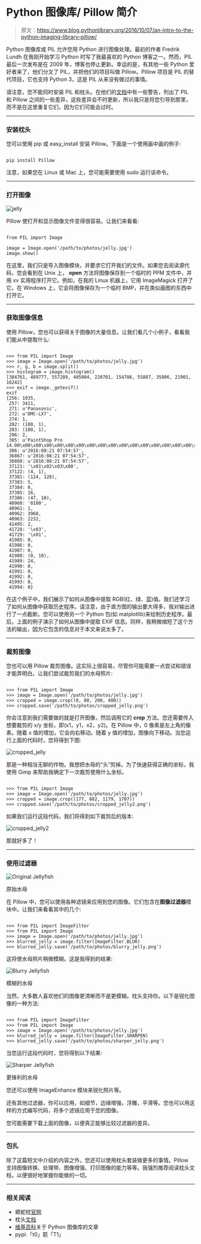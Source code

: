 # Python 图像库/ Pillow 简介

> 原文：<https://www.blog.pythonlibrary.org/2016/10/07/an-intro-to-the-python-imaging-library-pillow/>

Python 图像库或 PIL 允许您用 Python 进行图像处理。最初的作者 Fredrik Lundh 在我刚开始学习 Python 时写了我最喜欢的 Python 博客之一。然而，PIL 最后一次发布是在 2009 年，博客也停止更新。幸运的是，有其他一些 Python 爱好者来了，他们分叉了 PIL，并把他们的项目叫做 Pillow。Pillow 项目是 PIL 的替代项目，它也支持 Python 3，这是 PIL 从来没有做过的事情。

请注意，您不能同时安装 PIL 和枕头。在他们的[文档](http://pillow.readthedocs.io/en/3.4.x/installation.html)中有一些警告，列出了 PIL 和 Pillow 之间的一些差异，这些差异会不时更新，所以我只是将您引导到那里，而不是在这里重复它们，因为它们可能会过时。

* * *

### 安装枕头

您可以使用 pip 或 easy_install 安装 Pillow。下面是一个使用画中画的例子:

```

pip install Pillow

```

注意，如果您在 Linux 或 Mac 上，您可能需要使用 sudo 运行该命令。

* * *

### 打开图像

![jelly](img/e3fc19b8e872ddd8436d01ae87749453.png)

Pillow 使打开和显示图像文件变得很容易。让我们来看看:

```

from PIL import Image

image = Image.open('/path/to/photos/jelly.jpg')
image.show()

```

在这里，我们只是导入图像模块，并要求它打开我们的文件。如果您去阅读源代码，您会看到在 Unix 上， **open** 方法将图像保存到一个临时的 PPM 文件中，并用 xv 实用程序打开它。例如，在我的 Linux 机器上，它用 ImageMagick 打开了它。在 Windows 上，它会将图像保存为一个临时 BMP，并在类似画图的东西中打开它。

* * *

### 获取图像信息

使用 Pillow，您也可以获得关于图像的大量信息。让我们看几个小例子，看看我们能从中提取什么:

```

>>> from PIL import Image
>>> image = Image.open('/path/to/photos/jelly.jpg')
>>> r, g, b = image.split()
>>> histogram = image.histogram()
[384761, 489777, 557209, 405004, 220701, 154786, 55807, 35806, 21901, 16242]
>>> exif = image._getexif()
exif
{256: 1935,
 257: 3411,
 271: u'Panasonic',
 272: u'DMC-LX7',
 274: 1,
 282: (180, 1),
 283: (180, 1),
 296: 2,
 305: u'PaintShop Pro 14.00\x00\x00\x00\x00\x00\x00\x00\x00\x00\x00\x00\x00\x00\x00\x00\x00\x00\x00\x00\x00',
 306: u'2016:08:21 07:54:57',
 36867: u'2016:08:21 07:54:57',
 36868: u'2016:08:21 07:54:57',
 37121: '\x01\x02\x03\x00',
 37122: (4, 1),
 37381: (124, 128),
 37383: 5,
 37384: 0,
 37385: 16,
 37386: (47, 10),
 40960: '0100',
 40961: 1,
 40962: 3968,
 40963: 2232,
 41495: 2,
 41728: '\x03',
 41729: '\x01',
 41985: 0,
 41986: 0,
 41987: 0,
 41988: (0, 10),
 41989: 24,
 41990: 0,
 41991: 0,
 41992: 0,
 41993: 0,
 41994: 0}

```

在这个例子中，我们展示了如何从图像中提取 RGB(红、绿、蓝)值。我们还学习了如何从图像中获取历史程序。请注意，由于直方图的输出要大得多，我对输出进行了一点截断。您可以使用另一个 Python 包(如 matplotlib)来绘制历史程序。最后，上面的例子演示了如何从图像中提取 EXIF 信息。同样，我稍微缩短了这个方法的输出，因为它包含的信息对于本文来说太多了。

* * *

### 裁剪图像

您也可以用 Pillow 裁剪图像。这实际上很容易，尽管你可能需要一点尝试和错误才能弄明白。让我们尝试裁剪我们的水母照片:

```

>>> from PIL import Image
>>> image = Image.open('/path/to/photos/jelly.jpg')
>>> cropped = image.crop((0, 80, 200, 400))
>>> cropped.save('/path/to/photos/cropped_jelly.png')

```

你会注意到我们需要做的就是打开图像，然后调用它的 **crop** 方法。您还需要传入想要裁剪的 x/y 坐标，即(x1，y1，x2，y2)。在 Pillow 中，0 像素是左上角的像素。随着 x 值的增加，它会向右移动。随着 y 值的增加，图像向下移动。当您运行上面的代码时，您将得到下图:

![cropped_jelly](img/0ab908690dcb1f4c1ec72eb0a360d153.png)

那是一种相当无聊的作物。我想把水母的“头”剪掉。为了快速获得正确的坐标，我使用 Gimp 来帮助我确定下一次裁剪使用什么坐标。

```

>>> from PIL import Image
>>> image = Image.open('/path/to/photos/jelly.jpg')
>>> cropped = image.crop((177, 882, 1179, 1707))
>>> cropped.save('/path/to/photos/cropped_jelly2.png')

```

如果我们运行这段代码，我们将得到如下裁剪后的版本:

![cropped_jelly2](img/f9b8890892e1a2b8dda63966cfe74fa1.png)

那就好多了！

* * *

### 使用过滤器

![Original Jellyfish](img/e3fc19b8e872ddd8436d01ae87749453.png)

原始水母

在 Pillow 中，您可以使用各种滤镜来应用到您的图像。它们包含在**图像过滤器**模块中。让我们来看看其中的几个:

```

>>> from PIL import ImageFilter
>>> from PIL import Image
>>> image = Image.open('/path/to/photos/jelly.jpg')
>>> blurred_jelly = image.filter(ImageFilter.BLUR)
>>> blurred_jelly.save('/path/to/photos/blurry_jelly.png')

```

这将使水母照片稍微模糊。这是我得到的结果:

![Blurry Jellyfish](img/8df23ef44032dd2ab4f8066f6e478986.png)

模糊的水母

当然，大多数人喜欢他们的图像更清晰而不是更模糊。枕头支持你。以下是锐化图像的一种方法:

```

>>> from PIL import ImageFilter
>>> from PIL import Image
>>> image = Image.open('/path/to/photos/jelly.jpg')
>>> blurred_jelly = image.filter(ImageFilter.SHARPEN)
>>> blurred_jelly.save('/path/to/photos/sharper_jelly.png')

```

当您运行这段代码时，您将得到以下结果:

![Sharper Jellyfish](img/a88e79255177c51f8bc32fe9c66742af.png)

更锋利的水母

您还可以使用 ImageEnhance 模块来锐化照片等。

还有其他过滤器，你可以应用，如细节，边缘增强，浮雕，平滑等。您也可以用这样的方式编写代码，将多个滤镜应用于您的图像。

您可能需要下载上面的图像，以便真正能够比较过滤器的差异。

* * *

### 包扎

除了这篇短文中介绍的内容之外，您还可以使用枕头套装做更多的事情。Pillow 支持图像转换、处理带、图像增强、打印图像的能力等等。我强烈推荐阅读枕头文档，以便很好地掌握你能做的一切。

* * *

### 相关阅读

*   蟒蛇枕[官网](https://python-pillow.org/)
*   枕头[文档](http://pillow.readthedocs.io/en/3.4.x/index.html)
*   [维基百科](https://en.wikipedia.org/wiki/Python_Imaging_Library)关于 Python 图像库的文章
*   pypi:「t0」箭「T1」